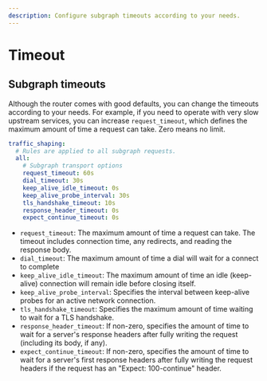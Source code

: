 ```yaml
---
description: Configure subgraph timeouts according to your needs.
---
```


# Timeout

## Subgraph timeouts

Although the router comes with good defaults, you can change the timeouts according to your needs. For example, if you need to operate with very slow upstream services, you can increase `request_timeout`, which defines the maximum amount of time a request can take. Zero means no limit.

```yaml
traffic_shaping:
  # Rules are applied to all subgraph requests.
  all:
    # Subgraph transport options
    request_timeout: 60s
    dial_timeout: 30s
    keep_alive_idle_timeout: 0s 
    keep_alive_probe_interval: 30s
    tls_handshake_timeout: 10s
    response_header_timeout: 0s
    expect_continue_timeout: 0s
```

* `request_timeout`: The maximum amount of time a request can take. The timeout includes connection time, any redirects, and reading the response body.
* `dial_timeout`: The maximum amount of time a dial will wait for a connect to complete
* `keep_alive_idle_timeout`: The maximum amount of time an idle (keep-alive) connection will remain idle before closing itself.
* `keep_alive_probe_interval`: Specifies the interval between keep-alive probes for an active network connection.
* `tls_handshake_timeout`: Specifies the maximum amount of time waiting to wait for a TLS handshake.
* `response_header_timeout`: If non-zero, specifies the amount of time to wait for a server's response headers after fully writing the request (including its body, if any).
* `expect_continue_timeout`: If non-zero, specifies the amount of time to wait for a server's first response headers after fully writing the request headers if the request has an "Expect: 100-continue" header.
